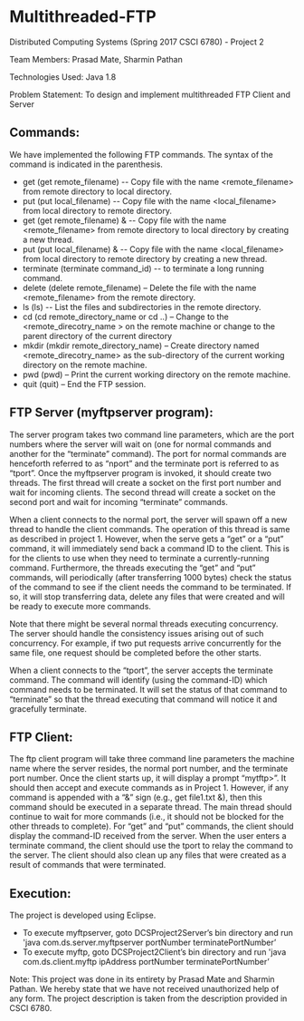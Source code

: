 # Multithreaded-FTP

Distributed Computing Systems (Spring 2017 CSCI 6780) - Project 2

Team Members: Prasad Mate, Sharmin Pathan

Technologies Used: Java 1.8

Problem Statement: To design and implement multithreaded FTP Client and Server

Commands:
------------------

We have implemented the following FTP commands. The syntax of the command is indicated in the parenthesis.

- get (get remote_filename) -- Copy file with the name <remote_filename> from remote directory to local directory.
- put (put local_filename) -- Copy file with the name <local_filename> from local directory to remote directory.
- get (get remote_filename) & -- Copy file with the name <remote_filename> from remote directory to local directory by creating a new thread.
- put (put local_filename) & -- Copy file with the name <local_filename> from local directory to remote directory by creating a new thread.
- terminate (terminate command_id) -- to terminate a long running command.
- delete (delete remote_filename) – Delete the file with the name <remote_filename> from the remote directory.
- ls (ls) -- List the files and subdirectories in the remote directory.
- cd (cd remote_directory_name or cd ..) – Change to the <remote_direcotry_name > on the remote machine or change to the parent directory of the current directory
- mkdir (mkdir remote_directory_name) – Create directory named <remote_direcotry_name> as the sub-directory of the current working directory on the remote machine.
- pwd (pwd) – Print the current working directory on the remote machine.
- quit (quit) – End the FTP session.

FTP Server (myftpserver program):
--------------------------------
The server program takes two command line parameters, which are the port numbers where the server will wait on (one for normal commands and another for the “terminate” command). The port for normal commands are henceforth referred to as “nport” and the terminate port is referred to as “tport”. Once the myftpserver program is invoked, it should create two threads. The first thread will create a socket on the first port number and wait for incoming clients. The second thread will create a socket on the second port and wait for incoming “terminate” commands.

When a client connects to the normal port, the server will spawn off a new thread to handle the client commands. The operation of this thread is same as described in project 1. However, when the serve gets a “get” or a “put” command, it will immediately send back a command ID to the client. This is for the clients to use when they need to terminate a currently-running command. Furthermore, the threads executing the “get” and “put” commands, will periodically (after transferring 1000 bytes) check the status of the command to see if the client needs the command to be terminated. If so, it will stop transferring data, delete any files that were created and will be ready to execute more commands.

Note that there might be several normal threads executing concurrency. The server should handle the consistency issues arising out of such concurrency. For example, if two put requests arrive concurrently for the same file, one request should be completed before the other starts.
 
When a client connects to the “tport”, the server accepts the terminate command. The command will identify (using the command-ID) which command needs to be terminated. It will set the status of that command to “terminate” so that the thread executing that command will notice it and gracefully terminate.

FTP Client:
--------------------------------
The ftp client program will take three command line parameters the machine name where the server resides, the normal port number, and the terminate port number. Once the client starts up, it will display a prompt “mytftp>”. It should then accept and execute commands as in Project 1. However, if any command is appended with a “&” sign (e.g., get file1.txt &), then this command should be executed in a separate thread. The main thread should continue to wait for more commands (i.e., it should not be blocked for the other threads to complete). For “get” and “put” commands, the client should display the command-ID received from the server. When the user enters a terminate command, the client should use the tport to relay the command to the server. The client should also clean up any files that were created as a result of commands that were terminated.

Execution:
---------------------------------------
The project is developed using Eclipse.

- To execute myftpserver, goto DCSProject2Server’s bin directory and run 'java com.ds.server.myftpserver portNumber terminatePortNumber’
- To execute myftp, goto DCSProject2Client’s bin directory and run 'java com.ds.client.myftp ipAddress portNumber terminatePortNumber’

Note: This project was done in its entirety by Prasad Mate and Sharmin Pathan. We hereby state that we have not received unauthorized help of any form. The project description is taken from the description provided in CSCI 6780.
